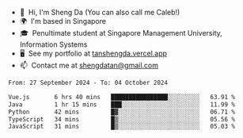 <!---
tan-sd/tan-sd is a ✨ special ✨ repository because its `README.md` (this file) appears on your GitHub profile.
You can click the Preview link to take a look at your changes.
--->
- 👋  Hi, I'm Sheng Da (You can also call me Caleb!)
- 🌍  I'm based in Singapore
- 🎓  Penultimate student at Singapore Management University, Information Systems
- 🖥️  See my portfolio at [tanshengda.vercel.app](https://tanshengda.vercel.app/)
- 📫  Contact me at [shengdatan@gmail.com](mailto:shengdatan@gmail.com)

<!--START_SECTION:waka-->

```txt
From: 27 September 2024 - To: 04 October 2024

Vue.js       6 hrs 40 mins   ████████████████░░░░░░░░░   63.91 %
Java         1 hr 15 mins    ███░░░░░░░░░░░░░░░░░░░░░░   11.99 %
Python       42 mins         █▓░░░░░░░░░░░░░░░░░░░░░░░   06.71 %
TypeScript   34 mins         █▒░░░░░░░░░░░░░░░░░░░░░░░   05.56 %
JavaScript   31 mins         █▒░░░░░░░░░░░░░░░░░░░░░░░   05.03 %
```

<!--END_SECTION:waka-->
